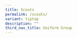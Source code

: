 ```yaml
---
title: Scouts
permalink: /scouts/
variant: tiptap
description: ""
third_nav_title: Uniform Group
---
```

